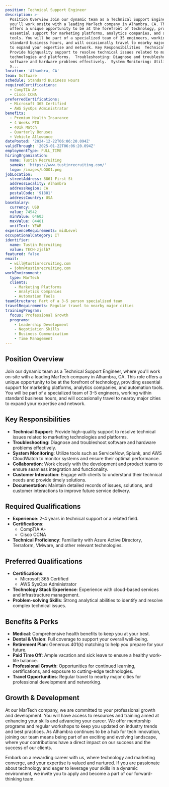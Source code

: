 ```yaml
---
position: Technical Support Engineer
description: >-
  Position Overview Join our dynamic team as a Technical Support Engineer, where
  you'll work onsite with a leading MarTech company in Alhambra, CA. This role
  offers a unique opportunity to be at the forefront of technology, providing
  essential support for marketing platforms, analytics companies, and automation
  tools. You will be part of a specialized team of 35 engineers, working within
  standard business hours, and will occasionally travel to nearby major cities
  to expand your expertise and network. Key Responsibilities  Technical Support:
  Provide highquality support to resolve technical issues related to marketing
  technologies and platforms.  Troubleshooting: Diagnose and troubleshoot
  software and hardware problems effectively.  System Monitoring: Utilize tools
  s...
location: 'Alhambra, CA'
team: Software
schedule: Standard Business Hours
requiredCertifications:
  - CompTIA A+
  - Cisco CCNA
preferredCertifications:
  - Microsoft 365 Certified
  - AWS SysOps Administrator
benefits:
  - Premium Health Insurance
  - 4 Weeks PTO
  - 401k Match
  - Quarterly Bonuses
  - Vehicle Allowance
datePosted: '2024-12-22T06:06:20.094Z'
validThrough: '2025-01-22T06:06:20.094Z'
employmentType: FULL_TIME
hiringOrganization:
  name: Tustin Recruiting
  sameAs: 'https://www.tustinrecruiting.com/'
  logo: /images/LOGO1.png
jobLocation:
  streetAddress: 8861 First St
  addressLocality: Alhambra
  addressRegion: CA
  postalCode: '91801'
  addressCountry: USA
baseSalary:
  currency: USD
  value: 74542
  minValue: 64603
  maxValue: 84481
  unitText: YEAR
experienceRequirements: midLevel
occupationalCategory: IT
identifier:
  name: Tustin Recruiting
  value: TECH-zjslb7
featured: false
email:
  - will@tustinrecruiting.com
  - john@tustinrecruiting.com
workEnvironment:
  type: MarTech
  clients:
    - Marketing Platforms
    - Analytics Companies
    - Automation Tools
teamStructure: Part of a 3-5 person specialized team
travelRequirements: Regular travel to nearby major cities
trainingProgram:
  focus: Professional Growth
  programs:
    - Leadership Development
    - Negotiation Skills
    - Business Communication
    - Time Management
---
```




## Position Overview

Join our dynamic team as a Technical Support Engineer, where you'll work on-site with a leading MarTech company in Alhambra, CA. This role offers a unique opportunity to be at the forefront of technology, providing essential support for marketing platforms, analytics companies, and automation tools. You will be part of a specialized team of 3-5 engineers, working within standard business hours, and will occasionally travel to nearby major cities to expand your expertise and network.

## Key Responsibilities

- **Technical Support**: Provide high-quality support to resolve technical issues related to marketing technologies and platforms.
- **Troubleshooting**: Diagnose and troubleshoot software and hardware problems effectively.
- **System Monitoring**: Utilize tools such as ServiceNow, Splunk, and AWS CloudWatch to monitor systems and ensure their optimal performance.
- **Collaboration**: Work closely with the development and product teams to ensure seamless integration and functionality.
- **Customer Interaction**: Engage with clients to understand their technical needs and provide timely solutions.
- **Documentation**: Maintain detailed records of issues, solutions, and customer interactions to improve future service delivery.

## Required Qualifications

- **Experience**: 2-4 years in technical support or a related field.
- **Certifications**: 
  - CompTIA A+
  - Cisco CCNA
- **Technical Proficiency**: Familiarity with Azure Active Directory, Terraform, VMware, and other relevant technologies.

## Preferred Qualifications

- **Certifications**:
  - Microsoft 365 Certified
  - AWS SysOps Administrator
- **Technology Stack Experience**: Experience with cloud-based services and infrastructure management.
- **Problem-solving Skills**: Strong analytical abilities to identify and resolve complex technical issues.

## Benefits & Perks

- **Medical**: Comprehensive health benefits to keep you at your best.
- **Dental & Vision**: Full coverage to support your overall well-being.
- **Retirement Plan**: Generous 401(k) matching to help you prepare for your future.
- **Paid Time Off**: Ample vacation and sick leave to ensure a healthy work-life balance.
- **Professional Growth**: Opportunities for continued learning, certifications, and exposure to cutting-edge technologies.
- **Travel Opportunities**: Regular travel to nearby major cities for professional development and networking.

## Growth & Development

At our MarTech company, we are committed to your professional growth and development. You will have access to resources and training aimed at enhancing your skills and advancing your career. We offer mentorship programs and regular workshops to keep you updated on industry trends and best practices. As Alhambra continues to be a hub for tech innovation, joining our team means being part of an exciting and evolving landscape, where your contributions have a direct impact on our success and the success of our clients.

Embark on a rewarding career with us, where technology and marketing converge, and your expertise is valued and nurtured. If you are passionate about technology and eager to leverage your skills in a dynamic environment, we invite you to apply and become a part of our forward-thinking team.
